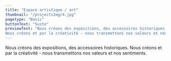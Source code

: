 ```yaml
---
title: "Espace artistique / art"
thumbnail: "/projectsImg/4.jpg"
pagetype: "Basic"
buttonText: "Suite"
previewText: "Nous créons des expositions, des accessoires historiques. 
Nous créons et par la créativité - nous transmettons nos valeurs et nos sentiments."
---
```


Nous créons des expositions, des accessoires historiques. 
Nous créons et par la créativité - nous transmettons nos valeurs et nos sentiments.
